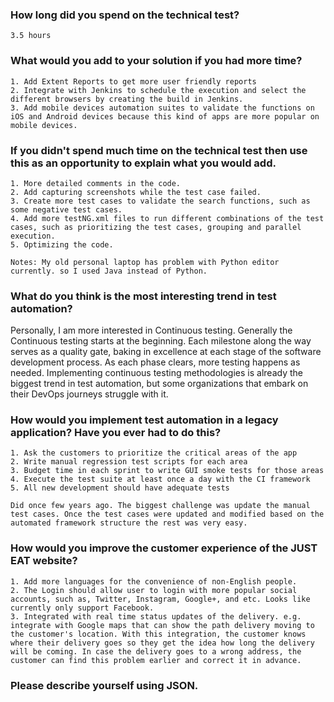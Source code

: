 ### How long did you spend on the technical test?

	3.5 hours


### What would you add to your solution if you had more time? 

	1. Add Extent Reports to get more user friendly reports
	2. Integrate with Jenkins to schedule the execution and select the different browsers by creating the build in Jenkins.
	3. Add mobile devices automation suites to validate the functions on iOS and Android devices because this kind of apps are more popular on mobile devices. 

### If you didn't spend much time on the technical test then use this as an opportunity to explain what you would add.

	1. More detailed comments in the code.
	2. Add capturing screenshots while the test case failed.
	3. Create more test cases to validate the search functions, such as some negative test cases.
	4. Add more testNG.xml files to run different combinations of the test cases, such as prioritizing the test cases, grouping and parallel execution. 
	5. Optimizing the code.  

	Notes: My old personal laptop has problem with Python editor currently. so I used Java instead of Python.

### What do you think is the most interesting trend in test automation?

Personally, I am more interested in Continuous testing. Generally the Continuous testing starts at the beginning. Each milestone along the way serves as a quality gate, baking in excellence at each stage of the software development process. As each phase clears, more testing happens as needed. Implementing continuous testing methodologies is already the biggest trend in test automation, but some organizations that embark on their DevOps journeys struggle with it.

### How would you implement test automation in a legacy application? Have you ever had to do this?

	1. Ask the customers to prioritize the critical areas of the app
	2. Write manual regression test scripts for each area
	3. Budget time in each sprint to write GUI smoke tests for those areas
	4. Execute the test suite at least once a day with the CI framework
	5. All new development should have adequate tests

	Did once few years ago. The biggest challenge was update the manual test cases. Once the test cases were updated and modified based on the automated framework structure the rest was very easy. 

### How would you improve the customer experience of the JUST EAT website?

	1. Add more languages for the convenience of non-English people. 
	2. The Login should allow user to login with more popular social accounts, such as, Twitter, Instagram, Google+, and etc. Looks like currently only support Facebook.
	3. Integrated with real time status updates of the delivery. e.g. integrate with Google maps that can show the path delivery moving to the customer's location. With this integration, the customer knows where their delivery goes so they get the idea how long the delivery will be coming. In case the delivery goes to a wrong address, the customer can find this problem earlier and correct it in advance.  

###	Please describe yourself using JSON.


